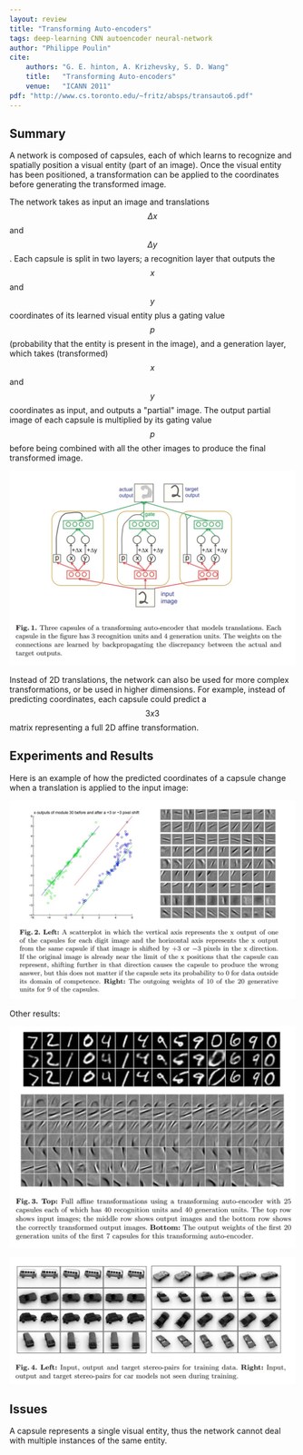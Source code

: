 ```yaml
---
layout: review
title: "Transforming Auto-encoders"
tags: deep-learning CNN autoencoder neural-network
author: "Philippe Poulin"
cite:
    authors: "G. E. hinton, A. Krizhevsky, S. D. Wang"
    title:   "Transforming Auto-encoders"
    venue:   "ICANN 2011"
pdf: "http://www.cs.toronto.edu/~fritz/absps/transauto6.pdf"
---
```


## Summary

A network is composed of capsules, each of which learns to recognize and spatially position a visual entity (part of an image). Once the visual entity has been positioned, a transformation can be applied to the coordinates before generating the transformed image.

The network takes as input an image and translations $$\Delta x$$ and $$\Delta y$$. Each capsule is split in two layers; a recognition layer that outputs the $$x$$ and $$y$$ coordinates of its learned visual entity plus a gating value $$p$$ (probability that the entity is present in the image), and a generation layer, which takes (transformed) $$x$$ and $$y$$ coordinates as input, and outputs a "partial" image. The output partial image of each capsule is multiplied by its gating value $$p$$ before being combined with all the other images to produce the final transformed image.

![](/article/images/transforming-auto-encoders/figure1.jpg)

Instead of 2D translations, the network can also be used for more complex transformations, or be used in higher dimensions.
For example, instead of predicting coordinates, each capsule could predict a $$3 x 3$$ matrix representing a full 2D affine transformation.


## Experiments and Results

Here is an example of how the predicted coordinates of a capsule change when a translation is applied to the input image:

![](/article/images/transforming-auto-encoders/figure2.jpg)

Other results:


![](/article/images/transforming-auto-encoders/figure3.jpg)

![](/article/images/transforming-auto-encoders/figure4.jpg)


## Issues

A capsule represents a single visual entity, thus the network cannot deal with multiple instances of the same entity.